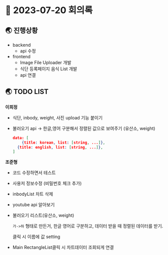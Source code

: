 # 📑 2023-07-20 회의록

## 🌏 진행상황

* backend
  * api 수정
* frontend
  * Image File Uploader 개발
  * 식단 등록페이지 음식 List 개발
  * api 연결


## 🌏 TODO LIST

**이희정**

* 식단, inbody, weight, 사진 upload 기능 붙이기

* 불러오기 api -> 한글,영어 구분해서 정렬된 값으로 보여주기 (유산소, weight)

  ```json
  data: [
      {title: korean, list: [string, ...]},
  	{title: english, list: [string, ...]},
  ]
  ```

  

**조준형**

- 코드 수정하면서 테스트

- 사용저 정보수정 (비밀번호 체크 추가)

- inbodyList 차트 삭제

- youtube api 알아보기

- 불러오기 리스트(유산소, weight)

  `가->하` 형태로 만든거, 한글 영어로 구분하고, 데이터 받을 때 정렬된 데이터를 받기.

  클릭 시 이름에 값 setting

- Main RectangleList클릭 시 차트데이터 조회되게 연결